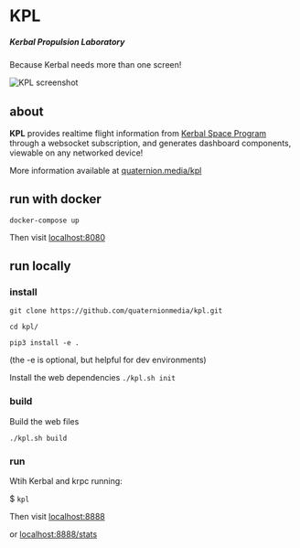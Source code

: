 # KPL
##### Kerbal Propulsion Laboratory
Because Kerbal needs more than one screen!

![KPL screenshot](https://images.squarespace-cdn.com/content/v1/5b54f2433e2d096995211b77/1619893912422-LVWRTHBTYR6P3MJM8L6L/kpl.jpg?format=1000w)

## about
**KPL** provides realtime flight information from [Kerbal Space Program](https://www.kerbalspaceprogram.com/) through a websocket subscription, and generates dashboard components, viewable on any networked device!

More information available at [quaternion.media/kpl](https://quaternion.media/kpl)

## run with docker

`docker-compose up`

Then visit [localhost:8080](http://localhost:8080)

## run locally

### install
`git clone https://github.com/quaternionmedia/kpl.git`

`cd kpl/`

`pip3 install -e .`

(the -e is optional, but helpful for dev environments)

Install the web dependencies
`./kpl.sh init`

### build
Build the web files

`./kpl.sh build`

### run
Wtih Kerbal and krpc running:

$ `kpl`

Then visit [localhost:8888](http://localhost:8888)

or [localhost:8888/stats](http://localhost:8888/stats)
